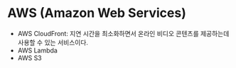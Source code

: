 # AWS (Amazon Web Services)

+ AWS CloudFront: 지연 시간을 최소화하면서 온라인 비디오 콘텐츠를 제공하는데 사용할 수 있는 서비스이다.
+ AWS Lambda
+ AWS S3
